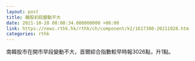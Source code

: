 ```yaml
---
layout: post
title: 韓股初段變動不大
date: 2021-10-28 08:08:34.000000000 +08:00
link: https://news.rthk.hk/rthk/ch/component/k2/1617300-20211028.htm
categories: rthk
---
```


南韓股市在開市早段變動不大，首爾綜合指數較早時報3026點，升1點。
